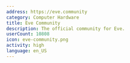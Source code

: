 ```yaml
---
address: https://eve.community
category: Computer Hardware
title: Eve Community
description: The official community for Eve.
userCount: 10808
icon: eve-community.png
activity: high
language: en_US
---
```

